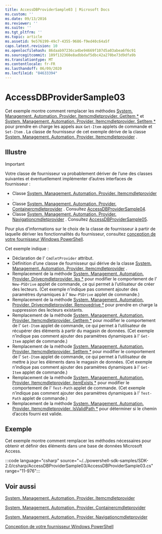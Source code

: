 ```yaml
---
title: AccessDBProviderSample03 | Microsoft Docs
ms.custom: ''
ms.date: 09/13/2016
ms.reviewer: ''
ms.suite: ''
ms.tgt_pltfrm: ''
ms.topic: article
ms.assetid: 9e576199-49c7-4355-9686-f9ed40c64a5f
caps.latest.revision: 10
ms.openlocfilehash: 86daab97236ca4be94669f107d5a03abea6f6c91
ms.sourcegitcommit: 109f132360e8adbbdaf5dbc42a270be73d9dfa9b
ms.translationtype: MT
ms.contentlocale: fr-FR
ms.lasthandoff: 06/09/2020
ms.locfileid: "84633394"
---
```

# <a name="accessdbprovidersample03"></a>AccessDBProviderSample03

Cet exemple montre comment remplacer les méthodes [System. Management. Automation. Provider. Itemcmdletprovider. GetItem *](/dotnet/api/System.Management.Automation.Provider.ItemCmdletProvider.GetItem) et [System. Management. Automation. Provider. Itemcmdletprovider. SetItem *](/dotnet/api/System.Management.Automation.Provider.ItemCmdletProvider.SetItem) pour prendre en charge les appels aux `Get-Item` applets de commande et `Set-Item` . La classe de fournisseur de cet exemple dérive de la classe [System. Management. Automation. Provider. Itemcmdletprovider](/dotnet/api/System.Management.Automation.Provider.ItemCmdletProvider) .

## <a name="demonstrates"></a>Illustre

> [!IMPORTANT]
> Votre classe de fournisseur va probablement dériver de l’une des classes suivantes et éventuellement implémenter d’autres interfaces de fournisseur :
>
> - Classe [System. Management. Automation. Provider. Itemcmdletprovider](/dotnet/api/System.Management.Automation.Provider.ItemCmdletProvider) .
> - Classe [System. Management. Automation. Provider. Containercmdletprovider](/dotnet/api/System.Management.Automation.Provider.ContainerCmdletProvider) . Consultez [AccessDBProviderSample04](./accessdbprovidersample04.md).
> - Classe [System. Management. Automation. Provider. Navigationcmdletprovider](/dotnet/api/System.Management.Automation.Provider.NavigationCmdletProvider) . Consultez [AccessDBProviderSample05](./accessdbprovidersample05.md).
>
> Pour plus d’informations sur le choix de la classe de fournisseur à partir de laquelle dériver les fonctionnalités du fournisseur, consultez [conception de votre fournisseur Windows PowerShell](./provider-types.md).

Cet exemple indique :

- Déclaration de l' `CmdletProvider` attribut.
- Définition d’une classe de fournisseur qui dérive de la classe [System. Management. Automation. Provider. Itemcmdletprovider](/dotnet/api/System.Management.Automation.Provider.ItemCmdletProvider) .
- Remplacement de la méthode [System. Management. Automation. Provider. Drivecmdletprovider. les *](/dotnet/api/System.Management.Automation.Provider.DriveCmdletProvider.NewDrive) pour modifier le comportement de l' `New-PSDrive` applet de commande, ce qui permet à l’utilisateur de créer des lecteurs.
  (Cet exemple n’indique pas comment ajouter des paramètres dynamiques à l' `New-PSDrive` applet de commande.)
- Remplacement de la méthode [System. Management. Automation. Provider. Drivecmdletprovider. Removedrive *](/dotnet/api/System.Management.Automation.Provider.DriveCmdletProvider.RemoveDrive) pour prendre en charge la suppression des lecteurs existants.
- Remplacement de la méthode [System. Management. Automation. Provider. Itemcmdletprovider. GetItem *](/dotnet/api/System.Management.Automation.Provider.ItemCmdletProvider.GetItem) pour modifier le comportement de l' `Get-Item` applet de commande, ce qui permet à l’utilisateur de récupérer des éléments à partir du magasin de données. (Cet exemple n’indique pas comment ajouter des paramètres dynamiques à l' `Get-Item` applet de commande.)
- Remplacement de la méthode [System. Management. Automation. Provider. Itemcmdletprovider. SetItem *](/dotnet/api/System.Management.Automation.Provider.ItemCmdletProvider.SetItem) pour modifier le comportement de l' `Set-Item` applet de commande, ce qui permet à l’utilisateur de mettre à jour les éléments dans le magasin de données. (Cet exemple n’indique pas comment ajouter des paramètres dynamiques à l' `Get-Item` applet de commande.)
- Remplacement de la méthode [System. Management. Automation. Provider. Itemcmdletprovider. itemExists *](/dotnet/api/System.Management.Automation.Provider.ItemCmdletProvider.ItemExists) pour modifier le comportement de l' `Test-Path` applet de commande. (Cet exemple n’indique pas comment ajouter des paramètres dynamiques à l' `Test-Path` applet de commande.)
- Remplacement de la méthode [System. Management. Automation. Provider. Itemcmdletprovider. IsValidPath *](/dotnet/api/System.Management.Automation.Provider.ItemCmdletProvider.IsValidPath) pour déterminer si le chemin d’accès fourni est valide.

## <a name="example"></a>Exemple

Cet exemple montre comment remplacer les méthodes nécessaires pour obtenir et définir des éléments dans une base de données Microsoft Access.

:::code language="csharp" source="~/../powershell-sdk-samples/SDK-2.0/csharp/AccessDBProviderSample03/AccessDBProviderSample03.cs" range="11-976":::

## <a name="see-also"></a>Voir aussi

[System. Management. Automation. Provider. Itemcmdletprovider](/dotnet/api/System.Management.Automation.Provider.ItemCmdletProvider)

[System. Management. Automation. Provider. Containercmdletprovider](/dotnet/api/System.Management.Automation.Provider.ContainerCmdletProvider)

[System. Management. Automation. Provider. Navigationcmdletprovider](/dotnet/api/System.Management.Automation.Provider.NavigationCmdletProvider)

[Conception de votre fournisseur Windows PowerShell](./provider-types.md)
